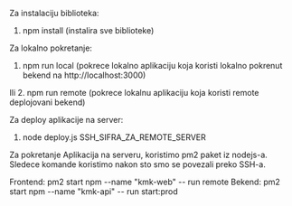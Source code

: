 Za instalaciju biblioteka:

1. npm install (instalira sve biblioteke)

Za lokalno pokretanje:

1. npm run local (pokrece lokalno aplikaciju koja koristi lokalno pokrenut bekend na http://localhost:3000)

Ili 2. npm run remote (pokrece lokalnu aplikaciju koja koristi remote deplojovani bekend)

Za deploy aplikacije na server:

1. node deploy.js SSH_SIFRA_ZA_REMOTE_SERVER

Za pokretanje Aplikacija na serveru, koristimo pm2 paket iz nodejs-a. Sledece komande koristimo nakon sto smo se povezali preko SSH-a.

Frontend: pm2 start npm --name "kmk-web" -- run remote
Bekend: pm2 start npm --name "kmk-api" -- run start:prod
